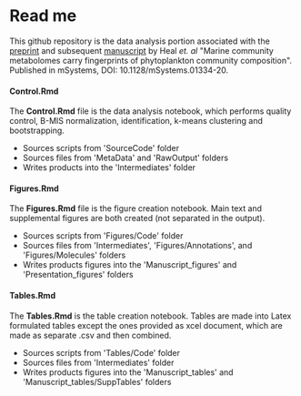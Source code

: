 # Read me

This github repository is the data analysis portion associated with the [preprint](https://www.biorxiv.org/content/10.1101/2020.12.22.424086v1) and subsequent [manuscript](https://journals.asm.org/doi/full/10.1128/mSystems.01334-20) by Heal *et. al* "Marine community metabolomes carry fingerprints of phytoplankton community composition". Published in mSystems, DOI: 10.1128/mSystems.01334-20.


#### **Control.Rmd**
The **Control.Rmd** file is the data analysis notebook, which performs quality control, B-MIS normalization, identification, k-means clustering and bootstrapping.

* Sources scripts from 'SourceCode' folder
* Sources files from 'MetaData' and 'RawOutput' folders
* Writes products into the 'Intermediates' folder

#### **Figures.Rmd**
The **Figures.Rmd** file is the figure creation notebook. Main text and supplemental figures are both created (not separated in the output).

* Sources scripts from 'Figures/Code' folder
* Sources files from 'Intermediates', 'Figures/Annotations', and 'Figures/Molecules' folders
* Writes products figures into the 'Manuscript_figures' and 'Presentation_figures' folders

#### **Tables.Rmd**
The **Tables.Rmd** is the table creation notebook. Tables are made into Latex formulated tables except the ones provided as xcel document, which are made as separate .csv and then combined.  

* Sources scripts from 'Tables/Code' folder
* Sources files from 'Intermediates' folder 
* Writes products figures into the 'Manuscript_tables' and 'Manuscript_tables/SuppTables' folders
